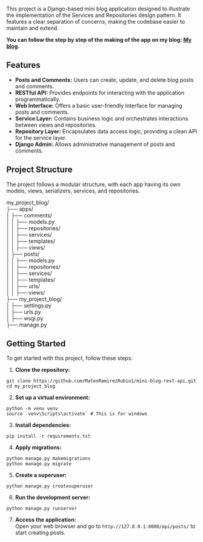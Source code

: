This project is a Django-based mini blog application designed to illustrate the implementation of the Services and Repositories design pattern. It features a clear separation of concerns, making the codebase easier to maintain and extend.

**You can follow the step by step of the making of the app on my blog: [My blog](https://mateoramirezr.hashnode.dev/django-services-and-repositories-design-pattern-with-rest-api).**

## Features
- **Posts and Comments:** Users can create, update, and delete blog posts and comments.
- **RESTful API:** Provides endpoints for interacting with the application programmatically.
- **Web Interface:** Offers a basic user-friendly interface for managing posts and comments.
- **Service Layer:** Contains business logic and orchestrates interactions between views and repositories.
- **Repository Layer:** Encapsulates data access logic, providing a clean API for the service layer.
- **Django Admin:** Allows administrative management of posts and comments.

## Project Structure
The project follows a modular structure, with each app having its own models, views, serializers, services, and repositories.

my_project_blog/ <br>
├── apps/ <br>
│   ├── comments/ <br>
│   │   ├── models.py <br>
│   │   ├── repositories/ <br>
│   │   ├── services/ <br>
│   │   ├── templates/ <br>
│   │   ├── views/ <br>
│   ├── posts/ <br>
│   │   ├── models.py <br>
│   │   ├── repositories/ <br>
│   │   ├── services/ <br>
│   │   ├── templates/ <br>
│   │   ├── urls/ <br>
│   │   ├── views/ <br>
├── my_project_blog/ <br>
│   ├── settings.py <br>
│   ├── urls.py <br>
│   ├── wsgi.py <br>
├── manage.py <br>

## Getting Started
To get started with this project, follow these steps:

1. **Clone the repository:**
```
git clone https://github.com/MateoRamirezRubio1/mini-blog-rest-api.git
cd my_project_blog
```

2. **Set up a virtual environment:**
```
python -m venv venv
source `venv\Scripts\activate` # This is for windows

```

3. **Install dependencies:**
```
pip install -r requirements.txt
```

4. **Apply migrations:**
```
python manage.py makemigrations
python manage.py migrate
```

5. **Create a superuser:**
```
python manage.py createsuperuser
```

6. **Run the development server:**
```
python manage.py runserver
```

7. **Access the application:** <br>
Open your web browser and go to `http://127.0.0.1:8000/api/posts/` to start creating posts.

